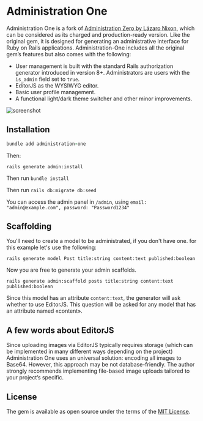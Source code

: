 # Administration One

Administration One is a fork of [Administration Zero by Lázaro Nixon](https://github.com/lazaronixon/administration-zero), which can be considered as its charged and production-ready version. Like the original gem, it is designed for generating an administrative interface for Ruby on Rails applications. Administration-One includes all the original gem’s features but also comes with the following:

* User management is built with the standard Rails authorization generator introduced in version 8+. Administrators are users with the `is_admin` field set to `true`.
* EditorJS as the WYSIWYG editor.
* Basic user profile management.
* A functional light/dark theme switcher and other minor improvements.

<img src=".documentation/screenshot.png" alt="screenshot" style="max-width: 100%;">

## Installation

```ruby
bundle add administration-one
```

Then: 

```
rails generate admin:install
```

Then run `bundle install`

Then run `rails db:migrate db:seed`

You can access the admin panel in `/admin`, using `email: "admin@example.com", password: "Password1234"`

## Scaffolding

You'll need to create a model to be administrated, if you don't have one. for this example let's use the following:

```
rails generate model Post title:string content:text published:boolean
```

Now you are free to generate your admin scaffolds.

```
rails generate admin:scaffold posts title:string content:text published:boolean
```

Since this model has an attribute `content:text`, the generator will ask whether to use EditorJS. This question will be asked for any model that has an attribute named «content». 

## A few words about EditorJS

Since uploading images via EditorJS typically requires storage (which can be implemented in many different ways depending on the project) Administration One uses an universal solution: encoding all images to Base64. However, this approach may be not database-friendly. The author strongly recommends implementing file-based image uploads tailored to your project’s specific.

## License

The gem is available as open source under the terms of the [MIT License](https://opensource.org/licenses/MIT).
